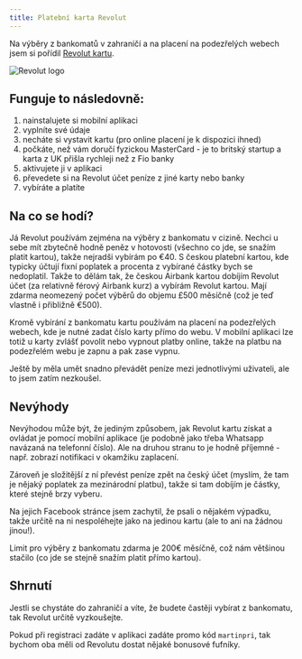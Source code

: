 ```yaml
---
title: Platební karta Revolut
---
```


Na výběry z bankomatů v zahraničí a na placení na podezřelých webech jsem si pořídil [Revolut kartu](https://revolut.com/).

![Revolut logo](/data/2016/2016-11-08-revolut-karta/revolut-logo.jpg)

## Funguje to následovně:

1. nainstalujete si mobilní aplikaci
2. vyplníte své údaje
3. necháte si vystavit kartu (pro online placení je k dispozici ihned)
4. počkáte, než vám doručí fyzickou MasterCard - je to britský startup a karta z UK přišla rychleji než z Fio banky
5. aktivujete ji v aplikaci
6. převedete si na Revolut účet peníze z jiné karty nebo banky
7. vybíráte a platíte

## Na co se hodí?

Já Revolut používám zejména na výběry z bankomatu v cizině. Nechci u sebe mít zbytečně hodně peněz v hotovosti (všechno co jde, se snažím platit kartou), takže nejradši vybírám po €40. S českou platební kartou, kde typicky účtují fixní poplatek a procenta z vybírané částky bych se nedoplatil. Takže to dělám tak, že českou Airbank kartou dobíjím Revolut účet (za relativně férový Airbank kurz) a vybírám Revolut kartou. Mají zdarma neomezený počet výběrů do objemu £500 měsíčně (což je teď vlastně i přibližně €500).

Kromě vybírání z bankomatu kartu používám na placení na podezřelých webech, kde je nutné zadat číslo karty přímo do webu. V mobilní aplikaci lze totiž u karty zvlášť povolit nebo vypnout platby online, takže na platbu na podezřelém webu je zapnu a pak zase vypnu.

Ještě by měla umět snadno převádět peníze mezi jednotlivými uživateli, ale to jsem zatím nezkoušel.

## Nevýhody

Nevýhodou může být, že jediným způsobem, jak Revolut kartu získat a ovládat je pomocí mobilní aplikace (je podobně jako třeba Whatsapp navázaná na telefonní číslo). Ale na druhou stranu to je hodně příjemné - např. zobrazí notifikaci v okamžiku zaplacení.

Zároveň je složitější z ní převést peníze zpět na český účet (myslím, že tam je nějaký poplatek za mezinárodní platbu), takže si tam dobíjím je částky, které stejně brzy vyberu.

Na jejich Facebook stránce jsem zachytil, že psali o nějakém výpadku, takže určitě na ni nespoléhejte jako na jedinou kartu (ale to ani na žádnou jinou!).

Limit pro výběry z bankomatu zdarma je 200€ měsíčně, což nám většinou stačilo (co jde se stejně snažím platit přímo kartou).


## Shrnutí

Jestli se chystáte do zahraničí a víte, že budete častěji vybírat z bankomatu, tak Revolut určitě vyzkoušejte.

Pokud při registraci zadáte v aplikaci zadáte promo kód `martinpri`, tak bychom oba měli od Revolutu dostat nějaké bonusové fufníky.
